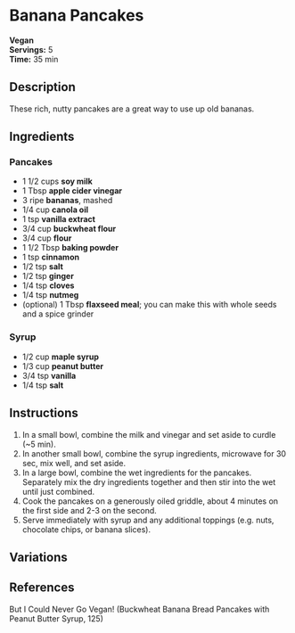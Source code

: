 # Banana Pancakes

**Vegan**  
**Servings:** 5  
**Time:** 35 min

## Description

These rich, nutty pancakes are a great way to use up old bananas.

## Ingredients

### Pancakes
- 1 1/2 cups **soy milk**
- 1 Tbsp **apple cider vinegar**
- 3 ripe **bananas**, mashed
- 1/4 cup **canola oil**
- 1 tsp **vanilla extract**
- 3/4 cup **buckwheat flour**
- 3/4 cup **flour**
- 1 1/2 Tbsp **baking powder**
- 1 tsp **cinnamon**
- 1/2 tsp **salt**
- 1/2 tsp **ginger**
- 1/4 tsp **cloves**
- 1/4 tsp **nutmeg**
- (optional) 1 Tbsp **flaxseed meal**; you can make this with whole seeds and a spice grinder

### Syrup
- 1/2 cup **maple syrup**
- 1/3 cup **peanut butter**
- 3/4 tsp **vanilla**
- 1/4 tsp **salt**

## Instructions

1. In a small bowl, combine the milk and vinegar and set aside to curdle (~5 min).
2. In another small bowl, combine the syrup ingredients, microwave for 30 sec, mix well, and set aside.
3. In a large bowl, combine the wet ingredients for the pancakes. Separately mix the dry ingredients together and then stir into the wet until just combined.
4. Cook the pancakes on a generously oiled griddle, about 4 minutes on the first side and 2-3 on the second.
5. Serve immediately with syrup and any additional toppings (e.g. nuts, chocolate chips, or banana slices).

## Variations

## References

But I Could Never Go Vegan! (Buckwheat Banana Bread Pancakes with Peanut Butter Syrup, 125)
